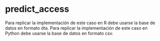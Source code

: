 # predict_access
Para replicar la implementación de este caso en R debe usarse la base de datos en formato dta.
Para replicar la implementación de este caso en Python debe usarse la base de datos en formato csv.
